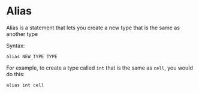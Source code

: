 # Alias
Alias is a statement that lets you create a new type that is the same as another type

Syntax:

```
alias NEW_TYPE TYPE
```

For example, to create a type called `int` that is the same as `cell`, you would do this:

```
alias int cell
```
